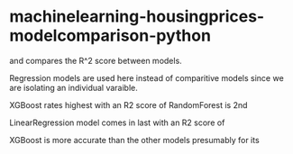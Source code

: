 # machinelearning-housingprices-modelcomparison-python

and compares the R^2 score between models.

Regression models are used here instead of comparitive models since we are isolating an individual varaible.

XGBoost rates highest with an R2 score of 
RandomForest is 2nd

LinearRegression model comes in last with an R2 score of 

XGBoost is more accurate than the other models presumably for its

